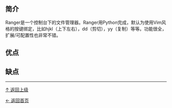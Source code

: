 ﻿
## 简介

Ranger是一个控制台下的文件管理器。Ranger用Python完成，默认为使用Vim风格的按键绑定，比如hjkl（上下左右），dd（剪切），yy（复制）等等。功能很全，扩展/可配置性也非常不错。

## 优点

## 缺点


----
[↑ 返回上级](https://github.com/asin929/linux-software/blob/master/File-Processing/File-Processing.md)

[← 返回首页](https://github.com/asin929/linux-software)
